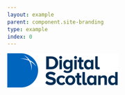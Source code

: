 ```yaml
---
layout: example
parent: component.site-branding
type: example
index: 0
---
```


<div class="site-branding">
    <a data-navigation="logo" class="site-branding__logo  site-branding__link" href="#">
        <img class="site-branding__logo-image" src="/assets/patternlib/images/logos/digital-scotland.svg" alt="Digital Scotland home page">
    </a>
</div>
